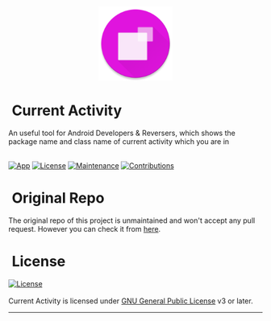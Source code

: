<p align="center">
  <img width="148" height="148" src="./app/src/main/res/drawable/ic_launcher_round.png" alt="Logo" border="0">
</p>
<h1 align="left">
  <b>&nbsp;Current Activity</b>
</h1>
An useful tool for Android Developers &amp; Reversers, which shows the package name and class name of current activity which you are in
<br/><br/>

[![App](https://img.shields.io/badge/Current%20Activity-1.5.5-blue)](https://github.com/RatulHasan8/Current-Activity/releases/tag/app-n-source)
[![License](https://img.shields.io/badge/License-GPL-blue)](https://github.com/RatulHasan8/Current-Activity/blob/main/LICENSE)
[![Maintenance](https://img.shields.io/badge/Maintained-Yes-green.svg)](https://github.com/RatulHasan8/Current-Activity/graphs/commit-activity)
[![Contributions](https://img.shields.io/badge/Contributions-Open-blue)](https://github.com/RatulHasan8/Current-Activity/pulls)

<h1 align="left">
  <b>&nbsp;Original Repo</b>
</h1>
The original repo of this project is unmaintained and won't accept any pull request. However you can check it from <a href="https://github.com/109021017/android-TopActivity">here</a>.

<h1 align="left">
  <b>&nbsp;License</b>
</h1>

[![License](https://www.gnu.org/graphics/gplv3-with-text-136x68.png)](LICENSE)
<br/><br/>
Current Activity is licensed under [GNU General Public License](https://www.gnu.org/licenses/gpl-3.0.html) v3 or later.

---
